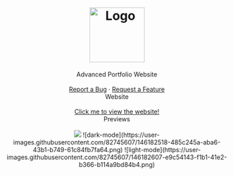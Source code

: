 <h1 align="center">
  <a href="https://github.com/RLX-OP/website">
    <img src="https://rlx-op.github.io/website/assets/images/rlx.png" alt="Logo" width="125" height="125">
  </a>
</h1>

<div align="center">
  Advanced Portfolio Website
  <br />
  <br />
  <a href="https://github.com/RLX-OP/website/issues/new?assignees=&labels=bug&title=bug%3A+">Report a Bug</a>
  ·
  <a href="https://github.com/RLX-OP/website/issues/new?assignees=&labels=enhancement&title=request%3A+">Request a Feature</a>
</div>

<div align="center">
  Website
  <br />
  <br />
  <a href="https://rlx-op.github.io/website">Click me to view the website!</a>
</div>

<div align="center">
    Previews
<br />
<br />
    <img src="https://youtube.com/added/cuz/this/dosent/work/i'm/testing"">
![dark-mode](https://user-images.githubusercontent.com/82745607/146182518-485c245a-aba6-43b1-b749-61c84fb7fa64.png)
![light-mode](https://user-images.githubusercontent.com/82745607/146182607-e9c54143-f1b1-41e2-b366-b114a9bd84b4.png)
</div>
